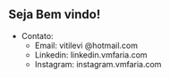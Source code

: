 ## Seja Bem vindo!  
- Contato:
  - Email: vitilevi @hotmail.com
  - Linkedin: linkedin.vmfaria.com
  - Instagram: instagram.vmfaria.com

